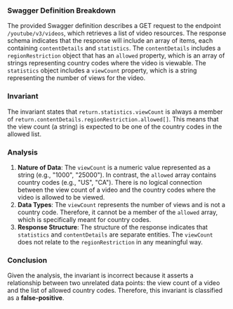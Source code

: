 ### Swagger Definition Breakdown
The provided Swagger definition describes a GET request to the endpoint `/youtube/v3/videos`, which retrieves a list of video resources. The response schema indicates that the response will include an array of items, each containing `contentDetails` and `statistics`. The `contentDetails` includes a `regionRestriction` object that has an `allowed` property, which is an array of strings representing country codes where the video is viewable. The `statistics` object includes a `viewCount` property, which is a string representing the number of views for the video.

### Invariant
The invariant states that `return.statistics.viewCount` is always a member of `return.contentDetails.regionRestriction.allowed[]`. This means that the view count (a string) is expected to be one of the country codes in the allowed list.

### Analysis
1. **Nature of Data**: The `viewCount` is a numeric value represented as a string (e.g., "1000", "25000"). In contrast, the `allowed` array contains country codes (e.g., "US", "CA"). There is no logical connection between the view count of a video and the country codes where the video is allowed to be viewed.
2. **Data Types**: The `viewCount` represents the number of views and is not a country code. Therefore, it cannot be a member of the `allowed` array, which is specifically meant for country codes.
3. **Response Structure**: The structure of the response indicates that `statistics` and `contentDetails` are separate entities. The `viewCount` does not relate to the `regionRestriction` in any meaningful way.

### Conclusion
Given the analysis, the invariant is incorrect because it asserts a relationship between two unrelated data points: the view count of a video and the list of allowed country codes. Therefore, this invariant is classified as a **false-positive**.
